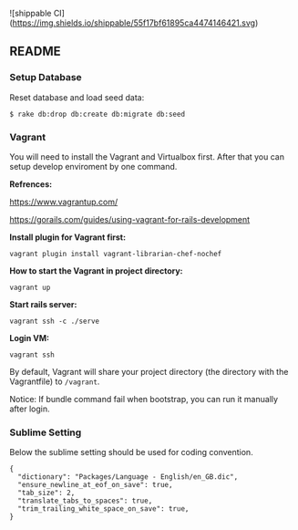 ![shippable CI]
(https://img.shields.io/shippable/55f17bf61895ca4474146421.svg)

## README

### Setup Database

Reset database and load seed data:

```
$ rake db:drop db:create db:migrate db:seed
```

### Vagrant

You will need to install the Vagrant and Virtualbox first. After that you can setup develop enviroment by one command.

**Refrences:**

https://www.vagrantup.com/

https://gorails.com/guides/using-vagrant-for-rails-development

**Install plugin for Vagrant first:**

```
vagrant plugin install vagrant-librarian-chef-nochef
```

**How to start the Vagrant in project directory:**

```
vagrant up
```

**Start rails server:**
```
vagrant ssh -c ./serve
```

**Login VM:**
```
vagrant ssh
```

By default, Vagrant will share your project directory (the directory with the Vagrantfile) to `/vagrant`.

Notice: If bundle command fail when bootstrap, you can run it manually after login.

### Sublime Setting

Below the sublime setting should be used for coding convention.

```
{
  "dictionary": "Packages/Language - English/en_GB.dic",
  "ensure_newline_at_eof_on_save": true,
  "tab_size": 2,
  "translate_tabs_to_spaces": true,
  "trim_trailing_white_space_on_save": true,
}
```

